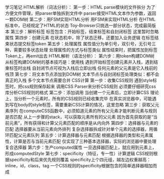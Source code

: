学习笔记
HTML解析（词法分析）：
第一步：HTML parse模块的文件拆分
为了方便文件管理，把parser单独拆到文件中
parser接受HTML文本作为参数，返回一颗DOM树
第二步：用FSM实现HTML分析
用FSM来实现HTML分析
在HTML标准中，已经规定了HTML的状态
Toy-Browser只挑选一部分状态，完成最简版本
第三步：解析标签
标签包含：开始标签，结束标签和自封闭标签
这里暂时忽略属性
第四步：创建元素
在状态机中，除了状态迁移，还要加入业务逻辑
在标签结束状态提交标签token
第五步：处理属性
属性值分为单引号，双引号，无引号三种，需要较多状态处理
处理属性的方式与标签类似
属性结束时，把属性加到标签Token上，再emit出去
HTML解析（语法分析）：
第六步：用token构建DOM树
从标签构建DOM树的基本技巧是：使用栈
遇到开始标签创建元素并入栈，遇到结束标签时出栈
自封闭节点可视为入栈后立即出栈
任何元素的父元素是它入栈前的栈顶
第七步：将文本节点添加到DOM树
文本节点与自封闭标签处理类似：都不会真正的入栈
多个文本节点需要合并
CSS计算
第一步：收集CSS规则
遇到style标签时，把css规则保存起来
调用CSS Parser来分析CSS规则
必须要仔细研究css库分析CSS规则的格式
第二步：添加调用
当创建一个元素后，立即计算CSS
理论上，当分析一个元素时，所有的CSS规则已经收集完毕
在真实浏览器中，可能遇到写在body的style标签，需要重新CSS计算的情况，这里忽略
第三步：获取父元素序列
在computeCSS函数中，必须知道元素的所有父元素才能判断元素与规则是否匹配
从上一步骤的stack，可以获取元素所有的父元素
因为首先获取的是“当前元素”，所有获得和计算父元素匹配的顺序是从内向外
第四步：选择器与元素的匹配
选择器要从当前元素向外排列
复杂选择器拆成针对单个元素的选择器，用循环匹配父元素队列
第五步：计算选择器与元素匹配
根据选择器的类型和元素属性，计算是否与当前元素匹配
仅实现了三种基本选择器，实际的浏览器中要处理复合选择器
第六步：生产computed属性
一旦选择器匹配上，就应用到元素上，形成computedStyle
第七步：specificity（特征，专一性）计算逻辑
CSS规则根据specificity和后来优先规则覆盖
specificity上个四元组，越左边权重越高：inline，id，class，tag
一个CSS规则的specificity根据包含的简单选择器相加而成